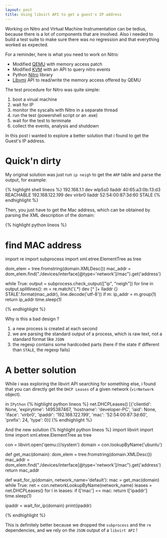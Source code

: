 ```yaml
---
layout: post
title: Using libvirt API to get a guest's IP address
---
```


Working on Nitro and Virtual Machine Instrumentation can be tedius, because 
there is a lot of components that are involved. Also i needed to build a test 
suite to make sure there was no regression and that everything worked as 
expected.

For a reminder, here is what you need to work on Nitro:

- Modified [QEMU](https://github.com/KVM-VMI/qemu) with memory access patch
- Modified [KVM](https://github.com/KVM-VMI/kvm) with an API to query nitro events
- Python [Nitro](https://github.com/KVM-VMI/nitro) library
- [Libvmi](https://github.com/KVM-VMI/libvmi) API to read/write the memory access offered by QEMU 

The test procedure for Nitro was quite simple:

1. boot a virual machine
2. wait for IP
3. monitor the syscalls with Nitro in a separate thread
4. run the test (powershell script or an .exe)
5. wait for the test to terminate
6. collect the events, analysis and shutdown

In this post i wanted to explore a better solution that i found to get the 
Guest's IP address.

# Quick'n dirty

My original solution was just run `ip neigh` to get the `ARP` table and parse the output, for example:

{% highlight shell lineos %}
192.168.1.1 dev wlp5s0 lladdr 40:65:a3:0b:13:d3 REACHABLE
192.168.122.199 dev virbr0 lladdr 52:54:00:87:3d:60 STALE
{% endhighlight %}

Then, you just have to get the Mac address, which can be obtained by parsing the XML 
description of the domain:

{% highlight python lineos %}
# find MAC address
import re
import subprocess
import xml.etree.ElementTree as tree

dom_elem = tree.fromstring(domain.XMLDesc())
mac_addr = dom_elem.find("./devices/interface[@type='network']/mac").get('address')

while True:
    output = subprocess.check_output(["ip", "neigh"])
    for line in output.splitlines():
        m = re.match('(.*) dev [^ ]+ lladdr {} STALE'.format(mac_addr), line.decode('utf-8'))
        if m:
            ip_addr = m.group(1)
            return ip_addr
    time.sleep(1)

{% endhighlight %}

Why is this a bad design ?

1. a new process is created at each second
2. we are parsing the standard output of a process, which is raw text, not a standard format like `JSON`
3. the regexp contains some hardcoded parts (here if the state if different than `STALE`, the regexp fails)

# A better solution

While i was exploring the libvirt API searching for something else, i found that you can directly get the `DHCP Leases`
of a given network (`virNetwork` object).

in `IPython`
{% highlight python lineos %}
net.DHCPLeases()
[{'clientid': None,
  'expirytime': 1495387467,
  'hostname': 'developer-PC',
  'iaid': None,
  'iface': 'virbr0',
  'ipaddr': '192.168.122.199',
  'mac': '52:54:00:87:3d:60',
  'prefix': 24,
  'type': 0}]
{% endhighlight %}

And the new solution
{% highlight python lineos %}
import libvirt
import time
import xml.etree.ElementTree as tree

con = libvirt.open('qemu:///system')
domain = con.lookupByName('ubuntu')

def get_mac(domain):
    dom_elem = tree.fromstring(domain.XMLDesc())
    mac_addr = dom_elem.find("./devices/interface[@type='network']/mac").get('address')
    return mac_addr

def wait_for_ip(domain, network_name='default'):
    mac = get_mac(domain)
    while True:
        net = con.networkLookupByName(network_name)
        leases = net.DHCPLeases()
        for l in leases:
            if l['mac'] == mac:
                return l['ipaddr']
        time.sleep(1)

ipaddr = wait_for_ip(domain)
print(ipaddr)


{% endhighlight %}


This is definitely better because we dropped the `subprocess` and the `re` dependencies, 
and we rely on the `JSON` output of a `libvirt API` !
